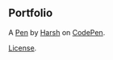 Portfolio
---------


A [Pen](https://codepen.io/AllezVed/pen/ddMjEB) by [Harsh](https://codepen.io/AllezVed) on [CodePen](https://codepen.io).

[License](https://codepen.io/AllezVed/pen/ddMjEB/license).